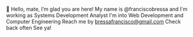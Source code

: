 👋 Hello, mate, I’m glad you are here! 
My name is @franciscobressa and I'm working as Systems Development Analyst
I'm into Web Development and Computer Engineering
Reach me by bressafrancisco@gmail.com
Check back often
See ya!
